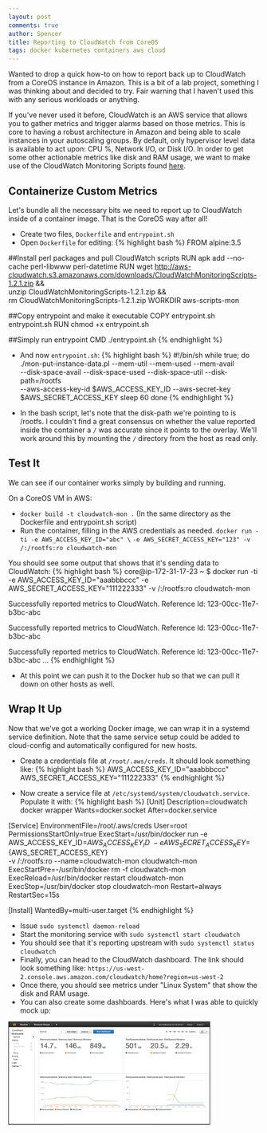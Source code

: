 ```yaml
---
layout: post
comments: true
author: Spencer
title: Reporting to CloudWatch from CoreOS
tags: docker kubernetes containers aws cloud
---
```


Wanted to drop a quick how-to on how to report back up to CloudWatch from a CoreOS instance in Amazon. This is a bit of a lab project, something I was thinking about and decided to try. Fair warning that I haven't used this with any serious workloads or anything. 

If you've never used it before, CloudWatch is an AWS service that allows you to gather metrics and trigger alarms based on those metrics. This is core to having a robust architecture in Amazon and being able to scale instances in your autoscaling groups. By default, only hypervisor level data is available to act upon: CPU %, Network I/O, or Disk I/O. In order to get some other actionable metrics like disk and RAM usage, we want to make use of the CloudWatch Monitoring Scripts found [here](https://aws.amazon.com/code/8720044071969977).

## **Containerize Custom Metrics** ##

Let's bundle all the necessary bits we need to report up to CloudWatch inside of a container image. That is the CoreOS way after all! 

- Create two files, `Dockerfile` and `entrypoint.sh`
- Open `Dockerfile` for editing:
{% highlight bash %}
FROM alpine:3.5

##Install perl packages and pull CloudWatch scripts
RUN apk add --no-cache perl-libwww perl-datetime
RUN wget http://aws-cloudwatch.s3.amazonaws.com/downloads/CloudWatchMonitoringScripts-1.2.1.zip && \
    unzip CloudWatchMonitoringScripts-1.2.1.zip && \
    rm CloudWatchMonitoringScripts-1.2.1.zip
WORKDIR aws-scripts-mon

##Copy entrypoint and make it executable
COPY entrypoint.sh entrypoint.sh
RUN chmod +x entrypoint.sh

##Simply run entrypoint
CMD ./entrypoint.sh
{% endhighlight %}

- And now `entrypoint.sh`:
{% highlight bash %}
#!/bin/sh
while true; do
  ./mon-put-instance-data.pl --mem-util --mem-used --mem-avail \
  --disk-space-avail --disk-space-used --disk-space-util --disk-path=/rootfs \
  --aws-access-key-id $AWS_ACCESS_KEY_ID --aws-secret-key $AWS_SECRET_ACCESS_KEY
  sleep 60
done
{% endhighlight %}

- In the bash script, let's note that the disk-path we're pointing to is /rootfs. I couldn't find a great consensus on whether the value reported inside the container a `/` was accurate since it points to the overlay. We'll work around this by mounting the `/` directory from the host as read only.

## **Test It** ##

We can see if our container works simply by building and running.

On a CoreOS VM in AWS:
- `docker build -t cloudwatch-mon .` (In the same directory as the Dockerfile and entrypoint.sh script)
- Run the container, filling in the AWS credentials as needed.
`docker run -ti -e AWS_ACCESS_KEY_ID="abc" \`
`-e AWS_SECRET_ACCESS_KEY="123" -v /:/rootfs:ro cloudwatch-mon` 

You should see some output that shows that it's sending data to CloudWatch:
{% highlight bash %}
core@ip-172-31-17-23 ~ $ docker run -ti -e AWS_ACCESS_KEY_ID="aaabbbccc" -e AWS_SECRET_ACCESS_KEY="111222333" -v /:/rootfs:ro cloudwatch-mon

Successfully reported metrics to CloudWatch. Reference Id: 123-00cc-11e7-b3bc-abc


Successfully reported metrics to CloudWatch. Reference Id: 123-00cc-11e7-b3bc-abc


Successfully reported metrics to CloudWatch. Reference Id: 123-00cc-11e7-b3bc-abc
...
{% endhighlight %}

- At this point we can push it to the Docker hub so that we can pull it down on other hosts as well.

## **Wrap It Up** ##

Now that we've got a working Docker image, we can wrap it in a systemd service definition. Note that the same service setup could be added to cloud-config and automatically configured for new hosts.

- Create a credentials file at `/root/.aws/creds`. It should look something like:
{% highlight bash %}
AWS_ACCESS_KEY_ID="aaabbbccc"
AWS_SECRET_ACCESS_KEY="111222333"
{% endhighlight %}

- Now create a service file at `/etc/systemd/system/cloudwatch.service`. Populate it with:
{% highlight bash %}
[Unit]
Description=cloudwatch docker wrapper
Wants=docker.socket
After=docker.service

[Service]
EnvironmentFile=/root/.aws/creds
User=root
PermissionsStartOnly=true
ExecStart=/usr/bin/docker run -e AWS_ACCESS_KEY_ID=${AWS_ACCESS_KEY_ID} \
-e AWS_SECRET_ACCESS_KEY=${AWS_SECRET_ACCESS_KEY} \
-v /:/rootfs:ro --name=cloudwatch-mon cloudwatch-mon
ExecStartPre=-/usr/bin/docker rm -f cloudwatch-mon
ExecReload=/usr/bin/docker restart cloudwatch-mon
ExecStop=/usr/bin/docker stop cloudwatch-mon
Restart=always
RestartSec=15s

[Install]
WantedBy=multi-user.target
{% endhighlight %}

- Issue `sudo systemctl daemon-reload`
- Start the monitoring service with `sudo systemctl start cloudwatch`
- You should see that it's reporting upstream with `sudo systemctl status cloudwatch`
- Finally, you can head to the CloudWatch dashboard. The link should look something like: `https://us-west-2.console.aws.amazon.com/cloudwatch/home?region=us-west-2`
- Once there, you should see metrics under "Linux System" that show the disk and RAM usage.
- You can also create some dashboards. Here's what I was able to quickly mock up:
<a href="/img/posts/2017-03-04-CoreOS-CloudWatch-Metrics/cloudwatch-dash.png">
<img src="/img/posts/2017-03-04-CoreOS-CloudWatch-Metrics/cloudwatch-dash.png" style="max-width:80%; border:solid 1px;"/>